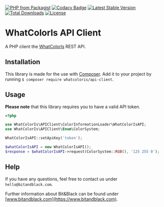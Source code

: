 [![PHP from Packagist](https://img.shields.io/packagist/php-v/whatcoloris/api-client)](http://www.php.net)
[![Codacy Badge](https://app.codacy.com/project/badge/Grade/9bd77f35bfb44f8c80bdb5069b62ed4a)](https://www.codacy.com/gh/BitAndBlack/whatcoloris-api-client/dashboard)
[![Latest Stable Version](https://poser.pugx.org/whatcoloris/api-client/v/stable)](https://packagist.org/packages/whatcoloris/api-client)
[![Total Downloads](https://poser.pugx.org/whatcoloris/api-client/downloads)](https://packagist.org/packages/whatcoloris/api-client)
[![License](https://poser.pugx.org/whatcoloris/api-client/license)](https://packagist.org/packages/whatcoloris/api-client)

# WhatColorIs API Client

A PHP client the [WhatColorIs](https://www.whatcolor.is) REST API.

## Installation 

This library is made for the use with [Composer](https://packagist.org/packages/whatcoloris/api-client). Add it to your project by running `$ composer require whatcoloris/api-client`.

## Usage

**Please note** that this library requires you to have a valid API token.

```php
<?php

use WhatColorIs\APIClient\ColorInformationLoader\WhatColorIsAPI;
use WhatColorIs\APIClient\Enum\ColorSystem;

WhatColorIsAPI::setApiKey('token');

$whatColorIsAPI = new WhatColorIsAPI();
$response = $whatColorIsAPI->request(ColorSystem::RGB(), '125 255 0');
```

## Help 

If you have any questions, feel free to contact us under `hello@bitandblack.com`.

Further information about Bit&Black can be found under [www.bitandblack.com](https://www.bitandblack.com).